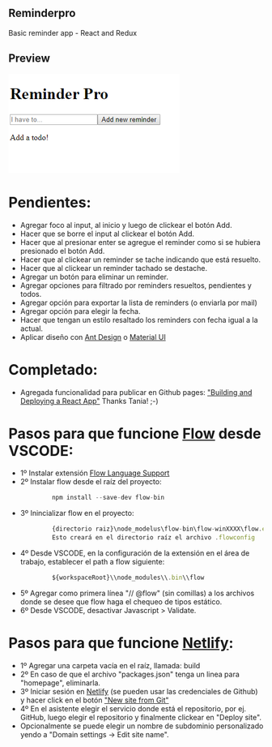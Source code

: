 ## Reminderpro

Basic reminder app - React and Redux

## Preview
[![Jonatandb](preview.png?raw=true "Reminderpro")](https://jonatandb-reminderpro.netlify.com/)

# Pendientes:
- Agregar foco al input, al inicio y luego de clickear el botón Add.
- Hacer que se borre el input al clickear el botón Add.
- Hacer que al presionar enter se agregue el reminder como si se hubiera presionado el botón Add.
- Hacer que al clickear un reminder se tache indicando que está resuelto.
- Hacer que al clickear un reminder tachado se destache.
- Agregar un botón para eliminar un reminder.
- Agregar opciones para filtrado por reminders resueltos, pendientes y todos.
- Agregar opción para exportar la lista de reminders (o enviarla por mail)
- Agregar opción para elegir la fecha.
- Hacer que tengan un estilo resaltado los reminders con fecha igual a la actual. 
- Aplicar diseño con [Ant Design](https://ant.design/) o [Material UI](https://material-ui.com/getting-started/installation/)

# Completado:
- Agregada funcionalidad para publicar en Github pages: ["Building and Deploying a React App"](https://www.taniarascia.com/getting-started-with-react/) Thanks Tania! ;-)
# Pasos para que funcione [Flow](https://flow.org/en/docs/usage/) desde VSCODE:
- 1º Instalar extensión [Flow Language Support](https://marketplace.visualstudio.com/items?itemName=flowtype.flow-for-vscode)
- 2º Instalar flow desde el raíz del proyecto:
```javascript
            npm install --save-dev flow-bin
```
- 3º Inincializar flow en el proyecto:
```javascript
            {directorio raiz}\node_modelus\flow-bin\flow-winXXXX\flow.exe init
            Esto creará en el directorio raíz el archivo .flowconfig
```
- 4º Desde VSCODE, en la configuración de la extensión en el área de trabajo, establecer el path a flow siguiente:
```javascript
            ${workspaceRoot}\\node_modules\\.bin\\flow
```
- 5º Agregar como primera línea "// @flow" (sin comillas) a los archivos donde se desee que flow haga el chequeo de tipos estático.
- 6º Desde VSCODE, desactivar Javascript > Validate.

# Pasos para que funcione [Netlify](https://.netlify.com):
- 1º Agregar una carpeta vacía en el raíz, llamada: build 
- 2º En caso de que el archivo "packages.json" tenga un linea para "homepage", eliminarla.
- 3º Iniciar sesión en [Netlify](https://.netlify.com) (se pueden usar las credenciales de Github) y hacer click en el botón ["New site from Git"](https://app.netlify.com/start)
- 4º En el asistente elegir el servicio donde está el repositorio, por ej. GitHub, luego elegir el repositorio y finalmente clickear en "Deploy site".
- Opcionalmente se puede elegir un nombre de subdominio personalizado yendo a "Domain settings -> Edit site name".
